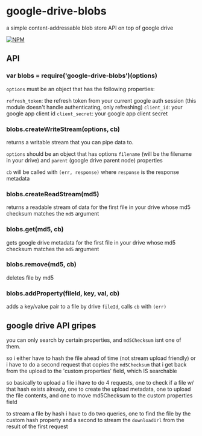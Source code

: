 # google-drive-blobs

a simple content-addressable blob store API on top of google drive

[![NPM](https://nodei.co/npm/google-drive-blobs.png)](https://nodei.co/npm/google-drive-blobs/)

## API

### var blobs = require('google-drive-blobs')(options)

`options` must be an object that has the following properties:

`refresh_token`: the refresh token from your current google auth session (this module doesn't handle authenticating, only refreshing)
`client_id`: your google app client id
`client_secret`: your google app client secret

### blobs.createWriteStream(options, cb)

returns a writable stream that you can pipe data to. 

`options` should be an object that has options `filename` (will be the filename in your drive) and `parent` (google drive parent node) properties

`cb` will be called with `(err, response)` where `response` is the response metadata

### blobs.createReadStream(md5)

returns a readable stream of data for the first file in your drive whose md5 checksum matches the `md5` argument

### blobs.get(md5, cb)

gets google drive metadata for the first file in your drive whose md5 checksum matches the `md5` argument

### blobs.remove(md5, cb)

deletes file by md5

### blobs.addProperty(fileId, key, val, cb)

adds a key/value pair to a file by drive `fileId`, calls `cb` with `(err)`

## google drive API gripes

you can only search by certain properties, and `md5Checksum` isnt one of them. 

so i either have to hash the file ahead of time (not stream upload friendly) 
or i have to do a second request that copies the `md5Checksum` that i get back from the upload to the 'custom properties' field, which IS searchable

so basically to upload a file i have to do 4 requests, one to check if a file w/ that hash exists already, one to create the upload metadata, one to upload the file contents, and one to move md5Checksum to the custom properties field

to stream a file by hash i have to do two queries, one to find the file by the custom hash property and a second to stream the `downloadUrl` from the result of the first request
